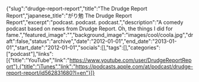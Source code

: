 {"slug":"drudge-report-report","title":"The Drudge Report Report","japanese_title":"がり勉 The Drudge Report Report","excerpt":"podcast. podcast. podcast.","description":"A comedy podcast based on news from Drudge Report. Oh, the things I did for fame.","featured_image":"","background_image":"images/cool/coola.jpg","draft":false,"status":"archive","date":"2012-01-01","end_date":"2013-01-01","start_date":"2012-01-01","socials":[],"tags":[],"categories":["podcast"],"links":[{"title":"YouTube","link":"https://www.youtube.com/user/DrudgeReportReport"},{"title":"iTunes","link":"https://podcasts.apple.com/at/podcast/drudge-report-report/id562831680?l=en"}]}